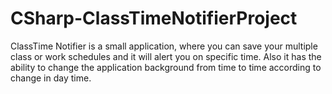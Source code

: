 # CSharp-ClassTimeNotifierProject
ClassTime Notifier is a small application, where you can save your multiple class or work schedules and it will alert you on specific time. Also it has the ability to change the application background from time to time according to change in day time.

